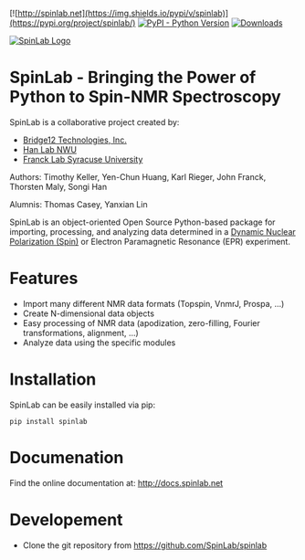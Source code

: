 [![http://spinlab.net](https://img.shields.io/pypi/v/spinlab)](https://pypi.org/project/spinlab/)
[![PyPI - Python Version](https://img.shields.io/pypi/pyversions/spinlab)](https://www.python.org/downloads/)
[![Downloads](https://pepy.tech/badge/spinlab/month)](https://pepy.tech/project/spinlab)

[![SpinLab Logo](http://spinlab.net/_static/SpinlabLogo.png)](http://spinlab.net)
# SpinLab - Bringing the Power of Python to Spin-NMR Spectroscopy

SpinLab is a collaborative project created by:
- [Bridge12 Technologies, Inc.](http://www.bridge12.com/)
- [Han Lab NWU](https://hanlab.northwestern.edu/)
- [Franck Lab Syracuse University](https://jmfrancklab.github.io/)

Authors:
Timothy Keller, Yen-Chun Huang, Karl Rieger, John Franck, Thorsten Maly, Songi Han

Alumnis:
Thomas Casey, Yanxian Lin

SpinLab is an object-oriented Open Source Python-based package for importing, processing, and analyzing data determined in a [Dynamic Nuclear Polarization (Spin)](https://www.bridge12.com/learn/spinlab-spectroscopy/) or Electron Paramagnetic Resonance (EPR) experiment.

# Features

  - Import many different NMR data formats (Topspin, VnmrJ, Prospa, ...)
  - Create N-dimensional data objects
  - Easy processing of NMR data (apodization, zero-filling, Fourier transformations, alignment, ...)
  - Analyze data using the specific modules

# Installation

SpinLab can be easily installed via pip:

```console
pip install spinlab
```

# Documenation

Find the online documentation at: http://docs.spinlab.net

# Developement 

  - Clone the git repository from https://github.com/SpinLab/spinlab
